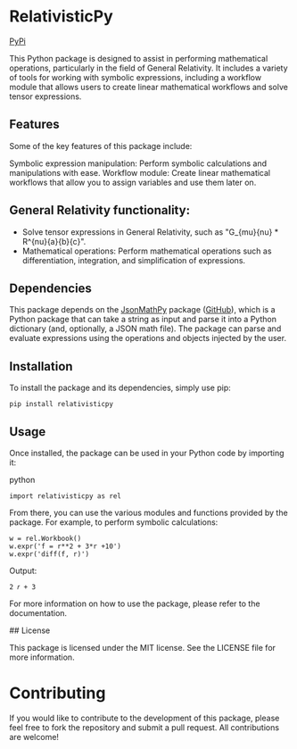 
# RelativisticPy

[PyPi](https://pypi.org/project/relativisticpy/)

This Python package is designed to assist in performing mathematical operations, particularly in the field of General Relativity. It includes a variety of tools for working with symbolic expressions, including a workflow module that allows users to create linear mathematical workflows and solve tensor expressions.

## Features

Some of the key features of this package include:

Symbolic expression manipulation: Perform symbolic calculations and manipulations with ease.
Workflow module: Create linear mathematical workflows that allow you to assign variables and use them later on.

## General Relativity functionality: 

- Solve tensor expressions in General Relativity, such as "G_{mu}{nu} * R^{nu}{a}{b}{c}".
- Mathematical operations: Perform mathematical operations such as differentiation, integration, and simplification of expressions.

## Dependencies

This package depends on the [JsonMathPy](https://pypi.org/project/jsonmathpy/) package ([GitHub](https://github.com/cottrellashley/jsonmathpy)), which is a Python package that can take a string as input and parse it into a Python dictionary (and, optionally, a JSON math file). The package can parse and evaluate expressions using the operations and objects injected by the user.

## Installation

To install the package and its dependencies, simply use pip:

```
pip install relativisticpy
```

## Usage

Once installed, the package can be used in your Python code by importing it:

python

```
import relativisticpy as rel
```

From there, you can use the various modules and functions provided by the package. For example, to perform symbolic calculations:

```
w = rel.Workbook()
w.expr('f = r**2 + 3*r +10')
w.expr('diff(f, r)')
```

Output:

```
2 𝑟 + 3
```

For more information on how to use the package, please refer to the documentation.

## License

This package is licensed under the MIT license. See the LICENSE file for more information.

# Contributing

If you would like to contribute to the development of this package, please feel free to fork the repository and submit a pull request. All contributions are welcome!
